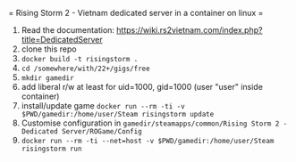 = Rising Storm 2 - Vietnam dedicated server in a container on linux =

1. Read the documentation: https://wiki.rs2vietnam.com/index.php?title=DedicatedServer
1. clone this repo
1. `docker build -t risingstorm .`
1. `cd /somewhere/with/22+/gigs/free`
1. `mkdir gamedir`
1. add liberal r/w at least for uid=1000, gid=1000 (user "user" inside container)
1. install/update game `docker run --rm -ti -v $PWD/gamedir:/home/user/Steam risingstorm update`
1. Customise configuration in `gamedir/steamapps/common/Rising Storm 2 - Dedicated Server/ROGame/Config`
1. `docker run --rm -ti --net=host -v $PWD/gamedir:/home/user/Steam risingstorm run`

